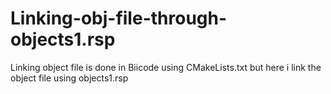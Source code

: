 # Linking-obj-file-through-objects1.rsp
Linking object file is done in Biicode using CMakeLists.txt but here i link the object file using objects1.rsp
